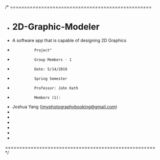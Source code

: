 /* ==================================================
+ # 2D-Graphic-Modeler
+ A software app that is capable of designing 2D Graphics
+				Project"
+				Group Members - 1
+				Date: 5/14/2019
+               Spring Semester
+               Professor: John Kath
+				Members (1):
+	Joshua Yang (jmyphotographybooking@gmail.com)
+
+
+
+
+
+
===================================================== */
